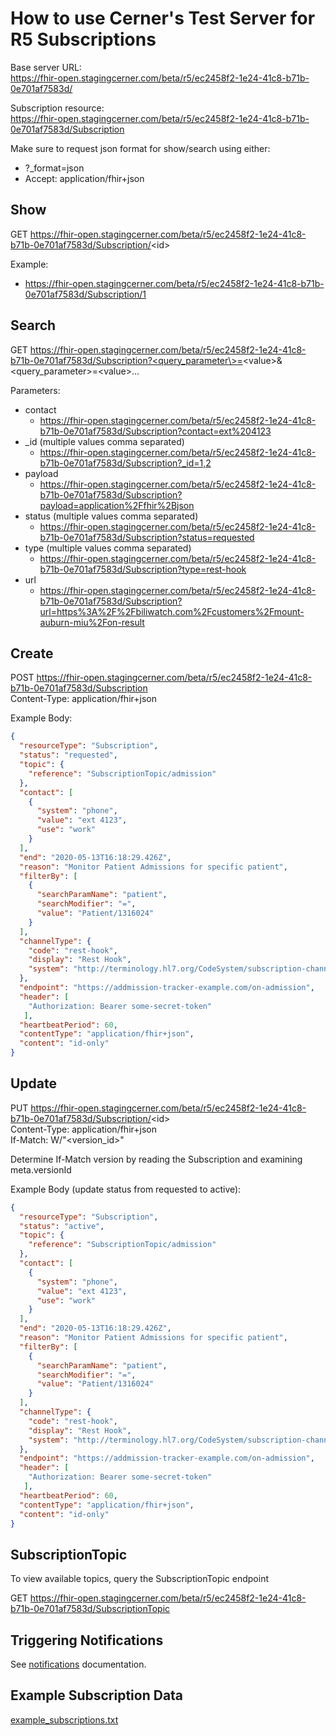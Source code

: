 # How to use Cerner's Test Server for R5 Subscriptions

Base server URL:  
https://fhir-open.stagingcerner.com/beta/r5/ec2458f2-1e24-41c8-b71b-0e701af7583d/

Subscription resource:  
https://fhir-open.stagingcerner.com/beta/r5/ec2458f2-1e24-41c8-b71b-0e701af7583d/Subscription

Make sure to request json format for show/search using either:
* ?_format=json
* Accept: application/fhir+json

## Show

GET https://fhir-open.stagingcerner.com/beta/r5/ec2458f2-1e24-41c8-b71b-0e701af7583d/Subscription/<id\>

Example:
* https://fhir-open.stagingcerner.com/beta/r5/ec2458f2-1e24-41c8-b71b-0e701af7583d/Subscription/1

## Search

GET https://fhir-open.stagingcerner.com/beta/r5/ec2458f2-1e24-41c8-b71b-0e701af7583d/Subscription?<query_parameter\>=<value\>&<query_parameter\>=<value\>...

Parameters:
* contact
  * https://fhir-open.stagingcerner.com/beta/r5/ec2458f2-1e24-41c8-b71b-0e701af7583d/Subscription?contact=ext%204123
* _id (multiple values comma separated)
  * https://fhir-open.stagingcerner.com/beta/r5/ec2458f2-1e24-41c8-b71b-0e701af7583d/Subscription?_id=1,2
* payload
  * https://fhir-open.stagingcerner.com/beta/r5/ec2458f2-1e24-41c8-b71b-0e701af7583d/Subscription?payload=application%2Ffhir%2Bjson
* status (multiple values comma separated)
  * https://fhir-open.stagingcerner.com/beta/r5/ec2458f2-1e24-41c8-b71b-0e701af7583d/Subscription?status=requested
* type (multiple values comma separated)
  * https://fhir-open.stagingcerner.com/beta/r5/ec2458f2-1e24-41c8-b71b-0e701af7583d/Subscription?type=rest-hook
* url
  * https://fhir-open.stagingcerner.com/beta/r5/ec2458f2-1e24-41c8-b71b-0e701af7583d/Subscription?url=https%3A%2F%2Fbiliwatch.com%2Fcustomers%2Fmount-auburn-miu%2Fon-result

## Create

POST https://fhir-open.stagingcerner.com/beta/r5/ec2458f2-1e24-41c8-b71b-0e701af7583d/Subscription  
Content-Type: application/fhir+json

Example Body:
```json
{
  "resourceType": "Subscription",
  "status": "requested",
  "topic": {
    "reference": "SubscriptionTopic/admission"
  },
  "contact": [
    {
      "system": "phone",
      "value": "ext 4123",
      "use": "work"
    }
  ],
  "end": "2020-05-13T16:18:29.426Z",
  "reason": "Monitor Patient Admissions for specific patient",
  "filterBy": [
    {
      "searchParamName": "patient",
      "searchModifier": "=",
      "value": "Patient/1316024"
    }
  ],
  "channelType": {
    "code": "rest-hook",
    "display": "Rest Hook",
    "system": "http://terminology.hl7.org/CodeSystem/subscription-channel-type"
  },
  "endpoint": "https://addmission-tracker-example.com/on-admission",
  "header": [
    "Authorization: Bearer some-secret-token"
   ],
  "heartbeatPeriod": 60,
  "contentType": "application/fhir+json",
  "content": "id-only"
}
```

## Update

PUT https://fhir-open.stagingcerner.com/beta/r5/ec2458f2-1e24-41c8-b71b-0e701af7583d/Subscription/<id\>  
Content-Type: application/fhir+json  
If-Match: W/"<version_id\>"

Determine If-Match version by reading the Subscription and examining meta.versionId

Example Body (update status from requested to active):
```json
{
  "resourceType": "Subscription",
  "status": "active",
  "topic": {
    "reference": "SubscriptionTopic/admission"
  },
  "contact": [
    {
      "system": "phone",
      "value": "ext 4123",
      "use": "work"
    }
  ],
  "end": "2020-05-13T16:18:29.426Z",
  "reason": "Monitor Patient Admissions for specific patient",
  "filterBy": [
    {
      "searchParamName": "patient",
      "searchModifier": "=",
      "value": "Patient/1316024"
    }
  ],
  "channelType": {
    "code": "rest-hook",
    "display": "Rest Hook",
    "system": "http://terminology.hl7.org/CodeSystem/subscription-channel-type"
  },
  "endpoint": "https://addmission-tracker-example.com/on-admission",
  "header": [
    "Authorization: Bearer some-secret-token"
   ],
  "heartbeatPeriod": 60,
  "contentType": "application/fhir+json",
  "content": "id-only"
}
```

## SubscriptionTopic

To view available topics, query the SubscriptionTopic endpoint

GET https://fhir-open.stagingcerner.com/beta/r5/ec2458f2-1e24-41c8-b71b-0e701af7583d/SubscriptionTopic

## Triggering Notifications

See [notifications](notifications.md) documentation.

## Example Subscription Data

[example_subscriptions.txt](example_subscriptions.txt)
